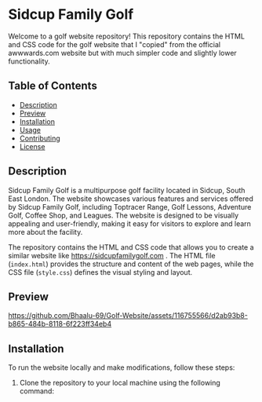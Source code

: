 # Sidcup Family Golf

Welcome to a golf website repository! This repository contains the HTML and CSS code for the golf website that I "copied" from the official awwwards.com website but with much simpler code and slightly lower functionality.

## Table of Contents
- [Description](#description)
- [Preview](#preview)
- [Installation](#installation)
- [Usage](#usage)
- [Contributing](#contributing)
- [License](#license)

## Description

Sidcup Family Golf is a multipurpose golf facility located in Sidcup, South East London. The website showcases various features and services offered by Sidcup Family Golf, including Toptracer Range, Golf Lessons, Adventure Golf, Coffee Shop, and Leagues. The website is designed to be visually appealing and user-friendly, making it easy for visitors to explore and learn more about the facility.

The repository contains the HTML and CSS code that allows you to create a similar website like https://sidcupfamilygolf.com . The HTML file (`index.html`) provides the structure and content of the web pages, while the CSS file (`style.css`) defines the visual styling and layout.

## Preview

https://github.com/Bhaalu-69/Golf-Website/assets/116755566/d2ab93b8-b865-484b-8118-6f223ff34eb4

## Installation

To run the website locally and make modifications, follow these steps:

1. Clone the repository to your local machine using the following command:

